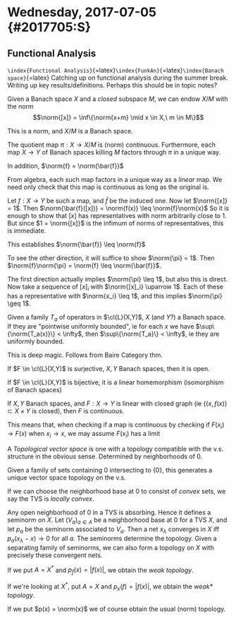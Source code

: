 Wednesday, 2017-07-05 {#2017705:S}
=====================

Functional Analysis
-------------------

`\index{Functional Analysis}`{=latex}`\index{FunkAn}`{=latex}`\index{Banach space}`{=latex}
Catching up on functional analysis during the summer break. Writing up
key results/definitions. Perhaps this should be in topic notes?

Given a Banach space $X$ and a *closed* subspace $M$, we can endow $X/M$
with the norm $$\norm{[x]} = \inf\{\norm{x+m} \mid x \in X,\ m \in M\}$$

This is a norm, and $X/M$ is a Banach space.

The quotient map $\pi: X \to X/M$ is (norm) continuous. Furthermore,
each map $X \to Y$ of Banach spaces killing $M$ factors through $\pi$ in
a unique way.

In addition, $\norm{f} = \norm{\bar{f}}$

From algebra, each such map factors in a unique way as a *linear* map.
We need only check that this map is continuous as long as the original
is.

Let $f: X \to Y$ be such a map, and $\bar{f}$ be the induced one. Now
let $\norm{[x]} = 1$. Then
$\norm{\bar{f}([x])} = \norm{f(x)} \leq \norm{f}\norm{x}$ So it is
enough to show that $[x]$ has representatives with norm arbitrarily
close to $1$. But since $1 = \norm{[x]}$ is the infimum of norms of
representatives, this is immediate.

This establishes $\norm{\bar{f}} \leq \norm{f}$

To see the other direction, it will suffice to show $\norm{\pi} = 1$.
Then $\norm{f}\norm{\pi} = \norm{f} \leq \norm{\bar{f}}$.

The first direction actually implies $\norm{\pi} \leq 1$, but also this
is direct. Now take a sequence of $[x]_i$ with
$\norm{[x]_i} \uparrow 1$. Each of these has a representative with
$\norm{x_i} \leq 1$, and this implies $\norm{\pi} \geq 1$.

Given a family $T_a$ of operators in $\cl{L}(X,Y)$, $X$ (and $Y$?) a
Banach space. If they are "pointwise uniformly bounded", ie for each $x$
we have $\sup\{\norm{T_a(x)}\} < \infty$, then
$\sup\{\norm{T_a}\} < \infty$, ie they are uniformly bounded.

This is deep magic. Follows from Baire Category thm.

If $F \in \cl{L}(X,Y)$ is surjective, $X,Y$ Banach spaces, then it is
open.

If $F \in \cl{L}(X,Y)$ is bijective, it is a linear homemorphism
(isomorphism of Banach spaces)

If $X,Y$ Banach spaces, and $F: X \to Y$ is linear with closed graph (ie
$\{(x,f(x)\} \subset X \times Y$ is closed), then $F$ is continuous.

This means that, when checking if a map is continuous by checking if
$F(x_i) \to F(x)$ when $x_i \to x$, we may assume $F(x_i)$ has a limit

A *Topological vector space* is one with a topology compatible with the
v.s. structure in the obvious sense. Determined by neighborhoods of $0$.

Given a family of sets containing $0$ intersecting to $\{0\}$, this
generates a unique vector space topology on the v.s.

If we can choose the neighborhood base at $0$ to consist of *convex*
sets, we say the TVS is *locally convex*.

Any open neighborhood of $0$ in a TVS is absorbing. Hence it defines a
seminorm on $X$. Let $(V_a)_{a\in A}$ be a neighborhood base at $0$ for
a TVS $X$, and let $p_a$ be the seminorm associated to $V_a$. Then a net
$x_\lambda$ converges in $X$ iff $p_a(x_\lambda - x) \to 0$ for all $a$.
The seminorms determine the topology. Given a separating family of
seminorms, we can also form a topology on $X$ with precisely these
convergent nets.

If we put $A = X^*$ and $p_f(x) = \left|f(x)\right|$, we obtain the
*weak topology*.

If we're looking at $X^*$, put $A = X$ and $p_x(f) = \left|f(x)\right|$,
we obtain the *weak\* topology*.

If we put $p(x) = \norm{x}$ we of course obtain the usual (norm)
topology.

